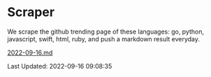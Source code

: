 # Scraper

We scrape the github trending page of these languages: go, python, javascript, swift, html, ruby, and push a markdown result everyday.

[2022-09-16.md](https://github.com/henson/Scraper/blob/master/2022-09-16.md)

Last Updated: 2022-09-16 09:08:35
